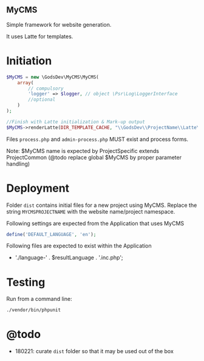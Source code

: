 MyCMS
-------------------------------------

Simple framework for website generation.

It uses Latte for templates.

# Initiation

```php
$MyCMS = new \GodsDev\MyCMS\MyCMS(
    array(
        // compulsory
        'logger' => $logger, // object \Psr\Log\LoggerInterface
        //optional
    )
);

//Finish with Latte initialization & Mark-up output
$MyCMS->renderLatte(DIR_TEMPLATE_CACHE, "\\GodsDev\\ProjectName\\Latte\\CustomFilters::common", $params);
```

Files `process.php` and `admin-process.php` MUST exist and process forms.

Note: $MyCMS name is expected by ProjectSpecific extends ProjectCommon (@todo replace global $MyCMS by proper parameter handling)

# Deployment

Folder `dist` contains initial files for a new project using MyCMS. Replace the string `MYCMSPROJECTNAME` with the website name/project namespace.

Following settings are expected from the Application that uses MyCMS
```php
define('DEFAULT_LANGUAGE', 'en');
```

Following files are expected to exist within the Application
* './language-' . $resultLanguage . '.inc.php';


# Testing

Run from a command line:
```sh
./vendor/bin/phpunit
```

# @todo
* 180221: curate `dist` folder so that it may be used out of the box
